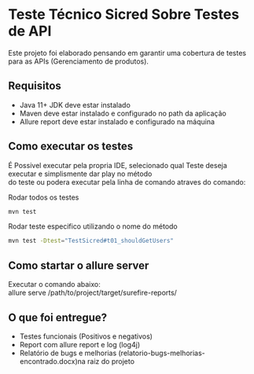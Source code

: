 # Teste Técnico Sicred Sobre Testes de API

Este projeto foi elaborado pensando em garantir uma cobertura de testes para as APIs (Gerenciamento de produtos).

##  Requisitos
* Java 11+ JDK deve estar instalado
* Maven deve estar instalado e configurado no path da aplicação
* Allure report deve estar instalado e configurado na máquina

## Como executar os testes
É Possivel executar pela propria IDE, selecionado qual Teste deseja executar e simplismente dar play no método <br>
do teste ou podera executar pela linha de comando atraves do comando:<br>

Rodar todos os testes<br>
```bash
mvn test 
```
Rodar teste especifico utilizando o nome do método<br>
```bash
mvn test -Dtest="TestSicred#t01_shouldGetUsers"
```

## Como startar o allure server
Executar o comando abaixo:<br>
allure serve /path/to/project/target/surefire-reports/

## O que foi entregue?
* Testes funcionais (Positivos e negativos)
* Report com allure report e log (log4j)
* Relatório de bugs e melhorias (relatorio-bugs-melhorias-encontrado.docx)na raiz do projeto


